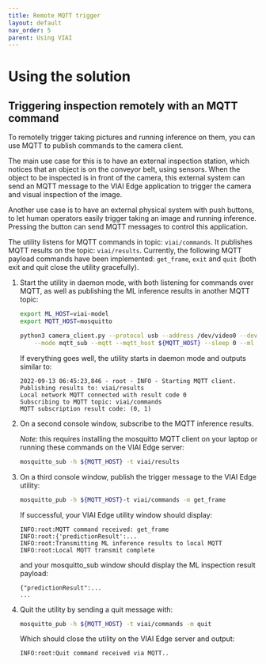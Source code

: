 ```yaml
---
title: Remote MQTT trigger
layout: default
nav_order: 5
parent: Using VIAI
---
```

# Using the solution

## Triggering inspection remotely with an MQTT command

To remotelly trigger taking pictures and running inference on them, you can use MQTT to publish commands to the camera client.

The main use case for this is to have an external inspection station, which notices that an object is on the conveyor belt, using sensors. When the object to be inspected is in front of the camera, this external system can send an MQTT message to the VIAI Edge application to trigger the camera and visual inspection of the image.

Another use case is to have an external physical system with push buttons, to let human operators easily trigger taking an image and running inference. Pressing the button can send MQTT messages to control this application.

The utility listens for MQTT commands in topic: `viai/commands`. It publishes MQTT results on the topic: `viai/results`. Currently, the following MQTT payload commands have been implemented: `get_frame`, `exit` and `quit` (both exit and quit close the utility gracefully).

1. Start the utility in daemon mode, with both listening for commands over MQTT, as well as publishing the ML inference results in another MQTT topic:

    ```bash
    export ML_HOST=viai-model
    export MQTT_HOST=mosquitto

    python3 camera_client.py --protocol usb --address /dev/video0 --device_id 'usbcam' \
        --mode mqtt_sub --mqtt --mqtt_host ${MQTT_HOST} --sleep 0 --ml --ml_host ${ML_HOST}
    ```

    If everything goes well, the utility starts in daemon mode and outputs similar to:

    ```text
    2022-09-13 06:45:23,846 - root - INFO - Starting MQTT client. Publishing results to: viai/results
    Local network MQTT connected with result code 0
    Subscribing to MQTT topic: viai/commands
    MQTT subscription result code: (0, 1)
    ```

2. On a second console window, subscribe to the MQTT inference results.

    *Note:* this requires installing the mosquitto MQTT client on your laptop or running these commands on the VIAI Edge server:

    ```bash
    mosquitto_sub -h ${MQTT_HOST} -t viai/results
    ```

3. On a third console window, publish the trigger message to the VIAI Edge utility:

    ```bash
    mosquitto_pub -h ${MQTT_HOST}-t viai/commands -m get_frame
    ```

    If successful, your VIAI Edge utility window should display:

    ```text
    INFO:root:MQTT command received: get_frame
    INFO:root:{'predictionResult':...
    INFO:root:Transmitting ML inference results to local MQTT
    INFO:root:Local MQTT transmit complete
    ```

    and your mosquitto_sub window should display the ML inspection result payload:

    ```text
    {"predictionResult":...
    ...
    ```

4. Quit the utility by sending a quit message with:

    ```bash
    mosquitto_pub -h ${MQTT_HOST} -t viai/commands -m quit
    ```

    Which should close the utility on the VIAI Edge server and output:

    ```text
    INFO:root:Quit command received via MQTT..
    ```
